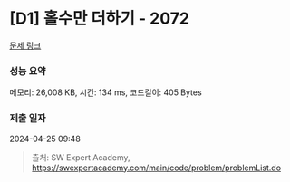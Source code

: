 # [D1] 홀수만 더하기 - 2072 

[문제 링크](https://swexpertacademy.com/main/code/problem/problemDetail.do?contestProbId=AV5QSEhaA5sDFAUq) 

### 성능 요약

메모리: 26,008 KB, 시간: 134 ms, 코드길이: 405 Bytes

### 제출 일자

2024-04-25 09:48



> 출처: SW Expert Academy, https://swexpertacademy.com/main/code/problem/problemList.do